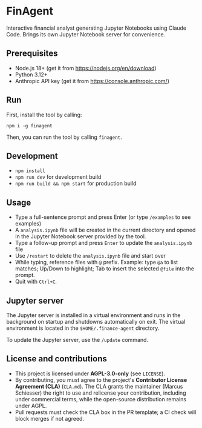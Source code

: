 # FinAgent

Interactive financial analyst generating Jupyter Notebooks using Claude Code. Brings its own Jupyter Notebook server for convenience.

## Prerequisites

- Node.js 18+ (get it from https://nodejs.org/en/download)
- Python 3.12+
- Anthropic API key (get it from https://console.anthropic.com/)

## Run

First, install the tool by calling:

```
npm i -g finagent
```

Then, you can run the tool by calling `finagent`.

## Development

- `npm install`
- `npm run dev` for development build
- `npm run build && npm start` for production build

## Usage

- Type a full-sentence prompt and press Enter (or type `/examples` to see examples)
- A `analysis.ipynb` file will be created in the current directory and opened in the Jupyter Notebook server provided by the tool.
- Type a follow-up prompt and press `Enter` to update the `analysis.ipynb` file
- Use `/restart` to delete the `analysis.ipynb` file and start over
- While typing, reference files with `@` prefix. Example: type `@a` to list matches; Up/Down to highlight; Tab to insert the selected `@file` into the prompt.
- Quit with `Ctrl+C`.

## Jupyter server

The Jupyter server is installed in a virtual environment and runs in the background on startup and shutdowns automatically on exit.
The virtual environment is located in the `$HOME/.finance-agent` directory.

To update the Jupyter server, use the `/update` command.

## License and contributions

- This project is licensed under **AGPL-3.0-only** (see `LICENSE`).
- By contributing, you must agree to the project's **Contributor License Agreement (CLA)** (`CLA.md`). The CLA grants the maintainer (Marcus Schiesser) the right to use and relicense your contribution, including under commercial terms, while the open-source distribution remains under AGPL.
- Pull requests must check the CLA box in the PR template; a CI check will block merges if not agreed.
